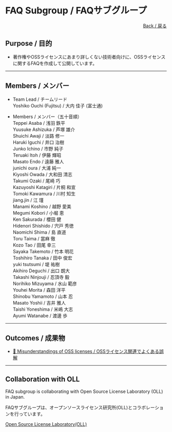 # FAQ Subgroup / FAQサブグループ

<div style="text-align: right;">
<a href="/OpenChain-JWG/">Back / 戻る</a>
</div>

## Purpose / 目的

- 著作権やOSSライセンスにあまり詳しくない技術者向けに、OSSライセンスに関するFAQを作成して公開しています。

---

## Members / メンバー

- Team Lead / チームリード  
Yoshiko Ouchi (Fujitsu) / 大内 佳子 (富士通)  

- Members / メンバー（五十音順）  
Teppei Asaba / 浅羽 鉄平  
Yuusuke Ashizuka / 芦塚 雄介  
Shuichi Awaji / 淡路 修一  
Haruki Iguchi / 井口 治樹   
Junko Ichino / 市野 純子  
Teruaki Itoh / 伊藤 輝昭  
Masato Endo / 遠藤 雅人  
junichi oura / 大浦 純一  
Kiyoshi Owada / 大和田 清志  
Takumi Ozaki / 尾崎 巧  
Kazuyoshi Katagiri / 片桐 和宣  
Tomoki Kawamura / 川村 知生  
jiang.jin / 江 瑾  
Manami Koshino / 越野 愛美  
Megumi Kobori / 小堀 恵  
Ken Sakurada / 櫻田 健  
Hidenori Shishido / 宍戸 秀徳   
Naomichi Shima / 島 直道  
Toru Taima / 當麻 徹  
Kozo Tao / 田尾 幸三  
Sayaka Takemoto / 竹本 明花  
Toshihiro Tanaka / 田中 俊宏  
yuki tsutsumi / 堤 祐樹  
Akihiro Deguchi / 出口 朗大  
Takashi Ninjouji / 忍頂寺 毅  
Norihiko Mizuyama / 水山 範彦  
Youhei Morita / 森田 洋平  
Shinobu Yamamoto / 山本 忍  
Masato Yoshii / 吉井 雅人  
Taishi Yoneshima  / 米嶋 大志  
Ayumi Watanabe / 渡邊 歩  

---

## Outcomes / 成果物

- [&#x1f4c2; Misunderstandings of OSS licenses / OSSライセンス関連でよくある誤解](https://github.com/OpenChain-Project/Onboarding-JWG/tree/master/Education_Material/FAQ)  

---

## Collaboration with OLL

FAQ subgroup is collaborating with Open Source License Laboratory (OLL) in Japan.

FAQサブグループは、オープンソースライセンス研究所(OLL)とコラボレーションを行っています。

[Open Source License Laboratory(OLL)](https://www.osll.jp/)
